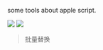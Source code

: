 some tools about apple script.


![](https://img.shields.io/badge/version-v0.1.0-green?style=for-the-badge)
[![](https://img.shields.io/badge/download-click-blue?style=for-the-badge)](https://github.com/alanhg/alfred-workflows/raw/undefined/apple-script/AppleScript%20Tools.alfredworkflow)



<!-- more -->
> 批量替换

